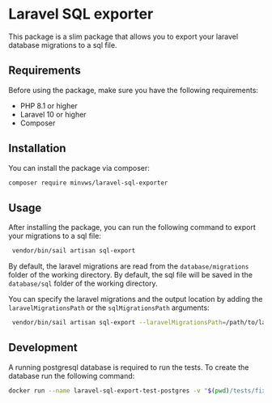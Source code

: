 # Laravel SQL exporter
This package is a slim package that allows you to export your laravel database migrations to a sql file.

## Requirements
Before using the package, make sure you have the following requirements:
- PHP 8.1 or higher
- Laravel 10 or higher
- Composer

## Installation
You can install the package via composer:
```bash
composer require minvws/laravel-sql-exporter
```

## Usage
After installing the package, you can run the following command to export your migrations to a sql file:

```bash
 vendor/bin/sail artisan sql-export
```

By default, the laravel migrations are read from the `database/migrations` folder of the working directory.
By default, the sql file will be saved in the `database/sql` folder of the working directory.

You can specify the laravel migrations and the output location by adding 
the `laravelMigrationsPath` or the `sqlMigrationsPath` arguments:

```bash
 vendor/bin/sail artisan sql-export --laravelMigrationsPath=/path/to/laravel/migrations --sqlMigrationsPath=/path/to/sql/migrations
```

## Development
A running postgresql database is required to run the tests.
To create the database run the following command:
```bash
docker run --name laravel-sql-export-test-postgres -v "$(pwd)/tests/fixtures/init.sql:/docker-entrypoint-initdb.d/10-create-testing-database.sql" -e POSTGRES_PASSWORD=password -p 55322:5432 -d postgres || docker start laravel-sql-export-test-postgres ||  echo "Unable to start postgres container, it may already be running"
```
